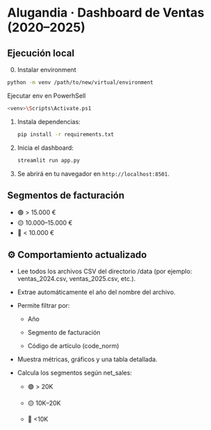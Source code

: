 
# Alugandia · Dashboard de Ventas (2020–2025)

## Ejecución local

0. Instalar environment
```bash
python -m venv /path/to/new/virtual/environment
```

Ejecutar env en PowerhSell
```bash
<venv>\Scripts\Activate.ps1
```

1. Instala dependencias:
   ```bash
   pip install -r requirements.txt
   ```
2. Inicia el dashboard:
   ```bash
   streamlit run app.py
   ```
3. Se abrirá en tu navegador en `http://localhost:8501`.

## Segmentos de facturación
- 🟢 > 15.000 €
- 🟡 10.000–15.000 €
- 🔴 < 10.000 €



## ⚙️ Comportamiento actualizado

- Lee todos los archivos CSV del directorio /data (por ejemplo: ventas_2024.csv, ventas_2025.csv, etc.).
- Extrae automáticamente el año del nombre del archivo.
- Permite filtrar por:

   - Año

   - Segmento de facturación

   - Código de artículo (code_norm)

- Muestra métricas, gráficos y una tabla detallada.
- Calcula los segmentos según net_sales:

   - 🟢 > 20K

   - 🟡 10K–20K

   - 🔴 <10K